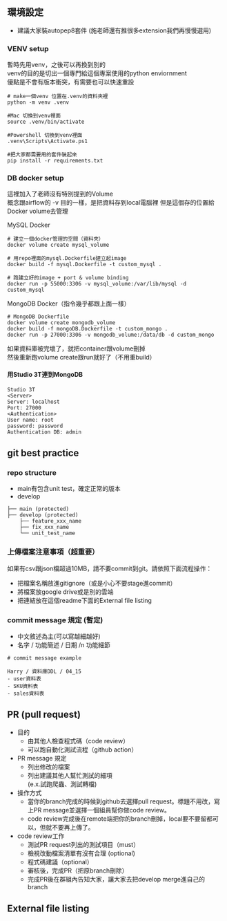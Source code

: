 ## 環境設定

- 建議大家裝autopep8套件 (施老師還有推很多extension我們再慢慢選用)

### VENV setup
暫時先用venv，之後可以再換到別的\
venv的目的是切出一個專門給這個專案使用的python enviornment\
優點是不會有版本衝突，有需要也可以快速重設

```
# make一個venv 位置在.venv的資料夾裡
python -m venv .venv  

#Mac 切換到venv裡面
source .venv/bin/activate

#Powershell 切換到venv裡面
.venv\Scripts\Activate.ps1

#把大家都需要用的套件裝起來
pip install -r requirements.txt
```

### DB docker setup
這裡加入了老師沒有特別提到的Volume\
概念跟airflow的 -v 目的一樣，是把資料存到local電腦裡
但是這個存的位置給Docker volume去管理

MySQL Docker
```
# 建立一個docker管理的空間（資料夾）
docker volume create mysql_volume

# 用repo裡面的mysql.Dockerfile建立起image
docker build -f mysql.Dockerfile -t custom_mysql .

# 跑建立好的image + port & volume binding
docker run -p 55000:3306 -v mysql_volume:/var/lib/mysql -d custom_mysql
```
MongoDB Docker（指令幾乎都跟上面一樣）

```
# MongoDB Dockerfile
docker volume create mongodb_volume
docker build -f mongoDB.Dockerfile -t custom_mongo .
docker run -p 27000:3306 -v mongodb_volume:/data/db -d custom_mongo
```
如果資料庫被完壞了，就把container跟volume刪掉\
然後重新跑volume create跟run就好了（不用重build）

#### 用Studio 3T連到MongoDB
```
Studio 3T
<Server>
Server: localhost
Port: 27000
<Authentication>
User name: root
password: password
Authentication DB: admin
```


## git best practice
### repo structure
- main有包含unit test，確定正常的版本
- develop 
```
├── main (protected)
├── develop (protected)
    ├── feature_xxx_name
    ├── fix_xxx_name
    └── unit_test_name
```
### 上傳檔案注意事項（超重要）
如果有csv跟json檔超過10MB，請不要commit到git。請依照下面流程操作：
- 把檔案名稱放進gitignore（或是小心不要stage進commit）
- 將檔案放google drive或是別的雲端
- 把連結放在這個readme下面的External file listing

### commit message 規定 (暫定)
- 中文敘述為主(可以寫越細越好)
- 名字 / 功能簡述 / 日期 /n 功能細節
```
# commit message example

Harry / 資料庫DDL / 04_15
- user資料表
- SKU資料表
- sales資料表
```

## PR (pull request)

- 目的
    - 由其他人檢查程式碼（code review）
    - 可以跑自動化測試流程（github action）
- PR message 規定
    - 列出修改的檔案
    - 列出建議其他人幫忙測試的細項 
   <br>(e.x.試跑爬蟲、測試轉檔)</br>
- 操作方式
    - 當你的branch完成的時候到github去選擇pull request。標題不用改，寫上PR message並選擇一個組員幫你做code review。
    - code review完成後在remote端把你的branch刪掉，local要不要留都可以，但就不要再上傳了。
- code review工作
    - 測試PR request列出的測試項目（must）
    - 檢視改動檔案清單有沒有合理 (optional)
    - 程式碼建議（optional）
    - 審核後，完成PR（把原branch刪除）
    - 完成PR後在群組內告知大家，讓大家去把develop merge進自己的branch

## External file listing
